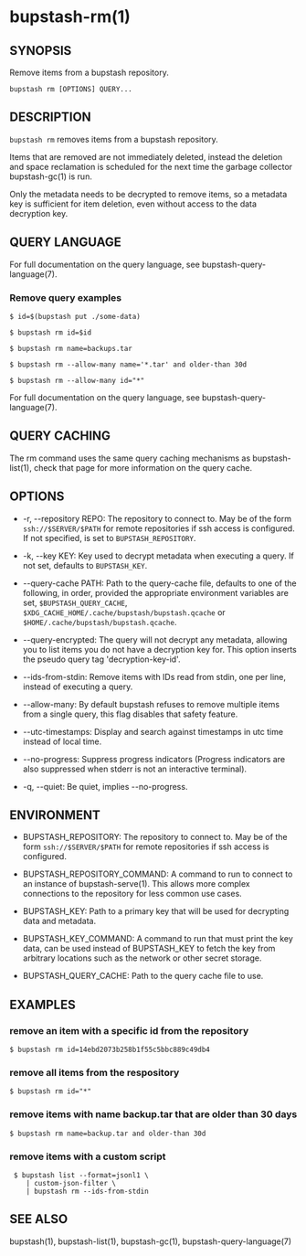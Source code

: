 bupstash-rm(1) 
==============

## SYNOPSIS

Remove items from a bupstash repository.

`bupstash rm [OPTIONS] QUERY... `

## DESCRIPTION

`bupstash rm` removes items from a bupstash repository.

Items that are removed are not immediately deleted, instead the deletion and 
space reclamation is scheduled for the next time the garbage collector bupstash-gc(1)
is run.

Only the metadata needs to be decrypted to remove items, so a metadata key is sufficient
for item deletion, even without access to the data decryption key.

## QUERY LANGUAGE

For full documentation on the query language, see bupstash-query-language(7).

### Remove query examples
```
$ id=$(bupstash put ./some-data)

$ bupstash rm id=$id

$ bupstash rm name=backups.tar

$ bupstash rm --allow-many name='*.tar' and older-than 30d

$ bupstash rm --allow-many id="*"
```

For full documentation on the query language, see bupstash-query-language(7). 

## QUERY CACHING

The rm command uses the same query caching mechanisms as bupstash-list(1), check that page for
more information on the query cache.

## OPTIONS

* -r, --repository REPO:
  The repository to connect to. May be of the form `ssh://$SERVER/$PATH` for
  remote repositories if ssh access is configured. If not specified, is set to `BUPSTASH_REPOSITORY`.

* -k, --key KEY:
  Key used to decrypt metadata when executing a query. If not set, defaults
  to `BUPSTASH_KEY`.

* --query-cache PATH:
  Path to the query-cache file, defaults to one of the following, in order, provided
  the appropriate environment variables are set, `$BUPSTASH_QUERY_CACHE`,
  `$XDG_CACHE_HOME/.cache/bupstash/bupstash.qcache` or `$HOME/.cache/bupstash/bupstash.qcache`.

* --query-encrypted:
  The query will not decrypt any metadata, allowing you to
  list items you do not have a decryption key for.
  This option inserts the pseudo query tag 'decryption-key-id'.

* --ids-from-stdin:
  Remove items with IDs read from stdin, one per line, instead of executing a query.

* --allow-many:
  By default bupstash refuses to remove multiple items from a single query, this flag
  disables that safety feature.

* --utc-timestamps:
  Display and search against timestamps in utc time instead of local time.

* --no-progress:
  Suppress progress indicators (Progress indicators are also suppressed when stderr
  is not an interactive terminal).

* -q, --quiet:
  Be quiet, implies --no-progress.

## ENVIRONMENT

* BUPSTASH_REPOSITORY:
  The repository to connect to. May be of the form `ssh://$SERVER/$PATH` for
  remote repositories if ssh access is configured.

* BUPSTASH_REPOSITORY_COMMAND:
  A command to run to connect to an instance of bupstash-serve(1). This 
  allows more complex connections to the repository for less common use cases.

* BUPSTASH_KEY:
  Path to a primary key that will be used for decrypting data and metadata.

* BUPSTASH_KEY_COMMAND:
  A command to run that must print the key data, can be used instead of BUPSTASH_KEY
  to fetch the key from arbitrary locations such as the network or other secret storage.

* BUPSTASH_QUERY_CACHE:
  Path to the query cache file to use.

## EXAMPLES

### remove an item with a specific id from the repository

```
$ bupstash rm id=14ebd2073b258b1f55c5bbc889c49db4 
```

### remove all items from the respository

```
$ bupstash rm id="*" 
```

### remove items with name backup.tar that are older than 30 days

```
$ bupstash rm name=backup.tar and older-than 30d
```

### remove items with a custom script

```
 $ bupstash list --format=jsonl1 \
    | custom-json-filter \
    | bupstash rm --ids-from-stdin
```

## SEE ALSO

bupstash(1), bupstash-list(1),  bupstash-gc(1),  bupstash-query-language(7)
